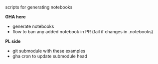 scripts for generating notebooks

**GHA here**

- generate notebooks
- flow to ban any added notebook in PR (fail if changes in .notebooks)

**PL side**

- git submodule with these examples
- gha cron to update submodule head
